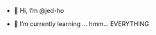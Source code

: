 - 👋 Hi, I’m @jed-ho

- 🌱 I’m currently learning ... hmm... EVERYTHING
<!---
- 👀 I’m interested in Hackintosh
- 💞️ I’m looking to collaborate on ...
- 📫 How to reach me ...


jed-ho/jed-ho is a ✨ special ✨ repository because its `README.md` (this file) appears on your GitHub profile.
You can click the Preview link to take a look at your changes.
--->
